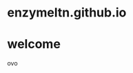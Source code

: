 # enzymeltn.github.io
<!DOCTYPE html>
<html lang="zh-CN">
<head>
    <meta charset="UTF-8">
    <meta name="viewport" content="width=device-width, initial-scale=1.0">
    <title>Slit Pact</title>
</head>
<body>
    <h1>welcome</h1>
    <p>ovo</p>
</body>
</html>
